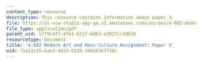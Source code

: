 ```yaml
---
content_type: resource
description: This resource contains information about paper 3.
file: https://ol-ocw-studio-app-qa.s3.amazonaws.com/courses/4-602-modern-art-and-mass-culture-spring-2012/71a11c256ae390235228190265b7f38c_MIT4_602S12_paper3.pdf
file_type: application/pdf
parent_uid: 57f9c4f7-4fe2-b21f-bd63-e3927cc3d626
resourcetype: Document
title: '4.602 Modern Art and Mass Culture Assignment: Paper 3'
uid: 71a11c25-6ae3-9023-5228-190265b7f38c
---
```

